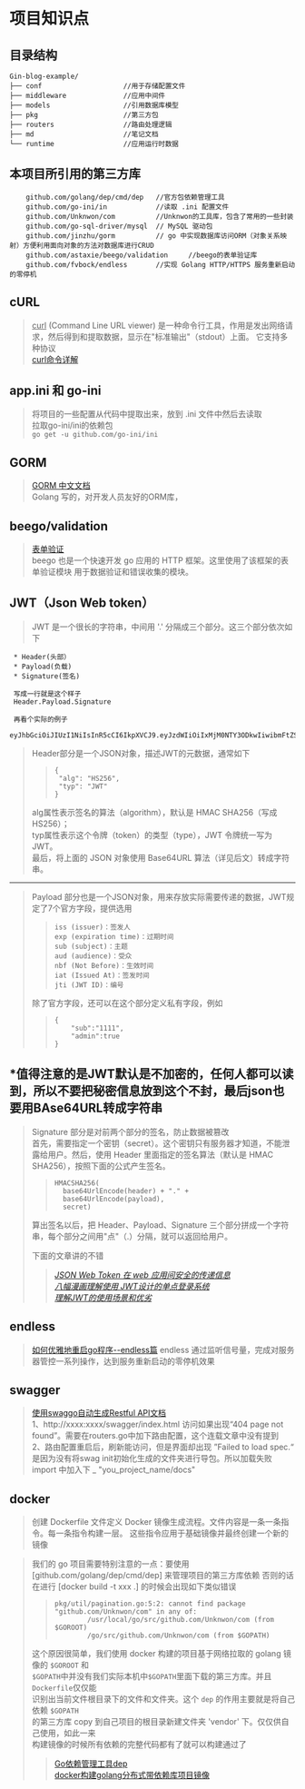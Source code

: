 项目知识点
==========
## 目录结构
```
Gin-blog-example/
├── conf                    //用于存储配置文件
├── middleware              //应用中间件
├── models                  //引用数据库模型
├── pkg                     //第三方包
├── routers                 //路由处理逻辑
├── md                      //笔记文档
└── runtime                 //应用运行时数据

```

## 本项目所引用的第三方库
```
    github.com/golang/dep/cmd/dep   //官方包依赖管理工具
    github.com/go-ini/in            //读取 .ini 配置文件
    github.com/Unknwon/com          //Unknwon的工具库，包含了常用的一些封装
    github.com/go-sql-driver/mysql  // MySQL 驱动包
    github.com/jinzhu/gorm          // go 中实现数据库访问ORM（对象关系映射）方便利用面向对象的方法对数据库进行CRUD
    github.com/astaxie/beego/validation     //beego的表单验证库  
    github.com/fvbock/endless       //实现 Golang HTTP/HTTPS 服务重新启动的零停机

```


## cURL
> <u>curl</u> (Command Line URL viewer) 是一种命令行工具，作用是发出网络请求，然后得到和提取数据，显示在"标准输出"（stdout）上面。
> 它支持多种协议  
> [curl命令详解](https://www.jianshu.com/p/07c4dddae43a)


## app.ini 和 go-ini
> 将项目的一些配置从代码中提取出来，放到 .ini 文件中然后去读取  
> 拉取go-ini/ini的依赖包  
> ``go get -u github.com/go-ini/ini``


## GORM
> [GORM 中文文档](http://gorm.book.jasperxu.com/)  
> Golang 写的，对开发人员友好的ORM库，   

## beego/validation
> [表单验证](https://beego.me/docs/mvc/controller/validation.md)  
> beego 也是一个快速开发 go 应用的 HTTP 框架。这里使用了该框架的表单验证模块
用于数据验证和错误收集的模块。

## JWT（Json Web token）
> JWT 是一个很长的字符串，中间用 '.' 分隔成三个部分。这三个部分依次如下
```
 * Header(头部）
 * Payload(负载)
 * Signature(签名)
 
 写成一行就是这个样子
 Header.Payload.Signature
 
 再看个实际的例子
   eyJhbGciOiJIUzI1NiIsInR5cCI6IkpXVCJ9.eyJzdWIiOiIxMjM0NTY3ODkwIiwibmFtZSI6IkpvaG4gRG9lIiwiYWRtaW4iOnRydWV9.TJVA95OrM7E2cBab30RMHrHDcEfxjoYZgeFONFh7HgQ
```
> Header部分是一个JSON对象，描述JWT的元数据，通常如下
>> ```
>> {
>>  "alg": "HS256",
>>  "typ": "JWT"
>> }
>>```  
> alg属性表示签名的算法（algorithm），默认是 HMAC SHA256（写成 HS256）；  
> typ属性表示这个令牌（token）的类型（type），JWT 令牌统一写为JWT。      
> 最后，将上面的 JSON 对象使用 Base64URL 算法（详见后文）转成字符串。  

---
> Payload 部分也是一个JSON对象，用来存放实际需要传递的数据，JWT规定了7个官方字段，提供选用  
>> ```
>> iss (issuer)：签发人
>> exp (expiration time)：过期时间
>> sub (subject)：主题
>> aud (audience)：受众
>> nbf (Not Before)：生效时间
>> iat (Issued At)：签发时间
>> jti (JWT ID)：编号
>> ```
> 除了官方字段，还可以在这个部分定义私有字段，例如
>> ```
>> {
>>     "sub":"1111",
>>     "admin":true
>> }
>> ```
*值得注意的是JWT默认是不加密的，任何人都可以读到，所以不要把秘密信息放到这个不封，最后json也要用BAse64URL转成字符串
---
> Signature 部分是对前两个部分的签名，防止数据被篡改  
> 首先，需要指定一个密钥（secret）。这个密钥只有服务器才知道，不能泄露给用户。然后，使用 Header 里面指定的签名算法（默认是 HMAC SHA256），按照下面的公式产生签名。
>> ```
>> HMACSHA256(
>>   base64UrlEncode(header) + "." +
>>   base64UrlEncode(payload),
>>   secret)
>> ```
> 算出签名以后，把 Header、Payload、Signature 三个部分拼成一个字符串，每个部分之间用"点"（.）分隔，就可以返回给用户。
>
> 下面的文章讲的不错  
>> *[JSON Web Token 在 web 应用间安全的传递信息](http://blog.didispace.com/json-web-token-web-security/)*  
>> *[八幅漫画理解使用 JWT设计的单点登录系统](http://blog.didispace.com/user-authentication-with-jwt/)*   
>> *[理解JWT的使用场景和优劣](http://blog.didispace.com/learn-how-to-use-jwt-xjf/)*

## endless
> [如何优雅地重启go程序--endless篇](https://blog.csdn.net/tomatomas/article/details/94839857)
> endless 通过监听信号量，完成对服务器管控一系列操作，达到服务重新启动的零停机效果 

## swagger
> [使用swaggo自动生成Restful API文档](https://ieevee.com/tech/2018/04/19/go-swag.html)  
> 1、http://xxxx:xxxx/swagger/index.html 访问如果出现“404 page not found”。需要在routers.go中加下路由配置，这个连载文章中没有提到  
> 2、路由配置重启后，刷新能访问，但是界面却出现 ”Failed to load spec.“ 是因为没有将swag init初始化生成的文件夹进行导包。所以加载失败 import 中加入下 _ "you_project_name/docs"

## docker 
> 创建 Dockerfile 文件定义 Docker 镜像生成流程。文件内容是一条一条指令。每一条指令构建一层。
> 这些指令应用于基础镜像并最终创建一个新的镜像  

> 我们的 go 项目需要特别注意的一点：要使用 [github.com/golang/dep/cmd/dep] 来管理项目的第三方库依赖
> 否则的话在进行 [docker build -t xxx .]  的时候会出现如下类似错误
>> ```
>> pkg/util/pagination.go:5:2: cannot find package "github.com/Unknwon/com" in any of:
>>         /usr/local/go/src/github.com/Unknwon/com (from $GOROOT)
>>         /go/src/github.com/Unknwon/com (from $GOPATH)
>> ```
> 这个原因很简单，我们使用 docker 构建的项目基于网络拉取的 golang 镜像的 `$GOROOT` 和  
> `$GOPATH`中并没有我们实际本机中`$GOPATH`里面下载的第三方库。并且`Dockerfile`仅仅能  
> 识别出当前文件根目录下的文件和文件夹。这个 `dep` 的作用主要就是将自己依赖 `$GOPATH`   
> 的第三方库 copy  到自己项目的根目录新建文件夹 'vendor' 下。仅仅供自己使用，如此一来  
> 构建镜像的时候所有依赖的完整代码都有了就可以构建通过了
>> [Go依赖管理工具dep](https://eddycjy.gitbook.io/golang/di-2-ke-bao-guan-li/dep)  
>> [docker构建golang分布式带依赖库项目镜像](https://blog.csdn.net/u012740992/article/details/91841021)